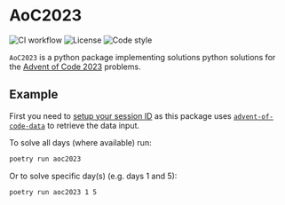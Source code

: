# AoC2023

![CI workflow](https://github.com/danhalligan/AoC2023/actions/workflows/ci.yaml/badge.svg)
![License](https://img.shields.io/github/license/danhalligan/AoC2023)
![Code style](https://img.shields.io/badge/code%20style-black-000000.svg)

`AoC2023` is a python package implementing solutions python solutions for the
[Advent of Code 2023] problems.

## Example

First you need to [setup your session ID] as this package uses 
[`advent-of-code-data`] to retrieve the data input.

To solve all days (where available) run:

``` bash
poetry run aoc2023
```

Or to solve specific day(s) (e.g. days 1 and 5):

``` bash
poetry run aoc2023 1 5
```


[Advent of Code 2023]: https://adventofcode.com/2023
[setup your session ID]: https://github.com/wimglenn/advent-of-code-data/tree/main#quickstart
[`advent-of-code-data`]: https://github.com/wimglenn/advent-of-code-data/
